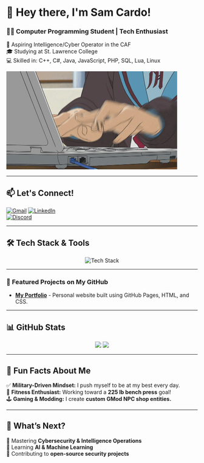 # 👋 Hey there, I'm Sam Cardo!  
### 👨‍💻 Computer Programming Student | Tech Enthusiast  
🚀 Aspiring Intelligence/Cyber Operator in the CAF  
🎓 Studying at St. Lawrence College  
💻 Skilled in:  C++, C#, Java, JavaScript, PHP, SQL, Lua, Linux  

![Coding GIF](https://github.com/deadender83/Home-Page/blob/main/coding.gif)

---

## 📫 **Let's Connect!**  
[![Gmail](https://img.shields.io/badge/Gmail-%20sam.cardo24%40gmail.com-D14836?logo=gmail&logoColor=white)](mailto:sam.cardo24@gmail.com)
[![LinkedIn](https://img.shields.io/badge/LinkedIn-Profile-blue?logo=linkedin&logoColor=white)](https://www.linkedin.com/in/sam-cardo-82a71b279/)  
[![Discord](https://img.shields.io/badge/Discord-deadender83-blue?logo=discord&logoColor=white)](https://discord.com/users/deadender83)


---

## 🛠 **Tech Stack & Tools**  
<p align="center">  
  <img src="https://skillicons.dev/icons?i=cpp,cs,java,javascript,php,mysql,lua,linux" alt="Tech Stack" width="500"/>  
</p>

---
### 🌟 **Featured Projects on My GitHub**
- **[My Portfolio](https://github.com/deadender83/portfolio)** - Personal website built using GitHub Pages, HTML, and CSS.

---

## 📊 **GitHub Stats**  
<p align="center">  
  <img src="https://github-readme-stats.vercel.app/api?username=deadender83&show_icons=true&theme=tokyonight&hide_border=true" width="48%" />  
  <img src="https://github-readme-streak-stats.herokuapp.com/?user=deadender83&theme=tokyonight&hide_border=true" width="48%" />  
</p>

---

## 🎯 **Fun Facts About Me**  
✅ **Military-Driven Mindset:** I push myself to be at my best every day.  
💪 **Fitness Enthusiast:** Working toward a **225 lb bench press** goal!  
🕹 **Gaming & Modding:** I create **custom GMod NPC shop entities.**

---

## 🚀 **What’s Next?**  
🔹 Mastering **Cybersecurity & Intelligence Operations**  
🔹 Learning **AI & Machine Learning**  
🔹 Contributing to **open-source security projects**
